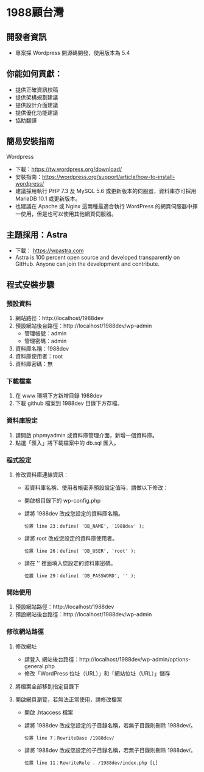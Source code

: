 # 1988顧台灣

## 開發者資訊
- 專案採 Wordpress 開源碼開發，使用版本為 5.4  

## 你能如何貢獻：
- 提供正確資訊校稿
- 提供架構規劃建議
- 提供設計介面建議
- 提供優化功能建議
- 協助翻譯

## 簡易安裝指南
Wordpress 
- 下載：https://tw.wordpress.org/download/
- 安裝指南：https://wordpress.org/support/article/how-to-install-wordpress/
- 建議採用執行 PHP 7.3 及 MySQL 5.6 或更新版本的伺服器，資料庫亦可採用 MariaDB 10.1 或更新版本。
- 也建議在 Apache 或 Nginx 這兩種最適合執行 WordPress 的網頁伺服器中擇一使用，但是也可以使用其他網頁伺服器。
 
## 主題採用：Astra 
- 下載： https://wpastra.com
- Astra is 100 percent open source and developed transparently on GitHub. Anyone can join the development and contribute.

## 程式安裝步驟
### 預設資料
1. 網站路徑：http://localhost/1988dev
2. 預設網站後台路徑：http://localhost/1988dev/wp-admin
	- 管理帳號：admin
	- 管理密碼：admin
3. 資料庫名稱：1988dev
4. 資料庫使用者：root
5. 資料庫密碼：無


### 下載檔案
1. 在 www 環境下方新增目錄 1988dev
2. 下載 github 檔案到 1988dev 目錄下方存檔。

### 資料庫設定
1. 請開啟 phpmyadmin 或資料庫管理介面，新增一個資料庫。
2. 點選「匯入」將下載檔案中的 db.sql 匯入。 

### 程式設定
1. 修改資料庫連線資訊：
	- 若資料庫名稱、使用者帳密非預設設定值時，請做以下修改：
	- 開啟根目錄下的 wp-config.php
	- 請將 1988dev 改成您設定的資料庫名稱。

		```位置 line 23：define( 'DB_NAME', '1988dev' ); ```
	- 請將 root 改成您設定的資料庫使用者。

		```位置 line 26：define( 'DB_USER', 'root' ); ```
	- 請在 '' 裡面填入您設定的資料庫密碼。

		```位置 line 29：define( 'DB_PASSWORD', '' ); ```


### 開始使用
1. 預設網站路徑：http://localhost/1988dev
2. 預設網站後台路徑：http://localhost/1988dev/wp-admin

### 修改網站路徑  
1. 修改網址
	- 請登入 網站後台路徑：http://localhost/1988dev/wp-admin/options-general.php
	- 修改「WordPress 位址（URL）」和「網站位址（URL）」儲存

2. 將檔案全部移到指定目錄下

3. 開啟網頁瀏覽，若無法正常使用，請修改檔案
	- 開啟 .htaccess 檔案
	- 請將 1988dev 改成您設定的子目錄名稱，若無子目錄則刪除 1988dev/。

		```位置 line 7：RewriteBase /1988dev/```
	- 請將 1988dev 改成您設定的子目錄名稱，若無子目錄則刪除 1988dev/。

		```位置 line 11：RewriteRule . /1988dev/index.php [L]```

